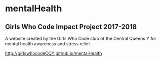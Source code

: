 # mentalHealth
## Girls Who Code Impact Project 2017-2018
A website created by the Girls Who Code club of the Central Queens Y for mental health awareness and stress relief.

http://girlswhocodeCQY.github.io/mentalHealth
